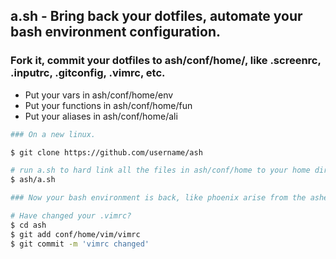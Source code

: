 ## a.sh - Bring back your dotfiles, automate your bash environment configuration.
### Fork it, commit your dotfiles to ash/conf/home/, like .screenrc, .inputrc, .gitconfig, .vimrc, etc.
* Put your vars in ash/conf/home/env
* Put your functions in ash/conf/home/fun
* Put your aliases in ash/conf/home/ali

```bash
### On a new linux.

$ git clone https://github.com/username/ash

# run a.sh to hard link all the files in ash/conf/home to your home dir
$ ash/a.sh

### Now your bash environment is back, like phoenix arise from the ashes.

# Have changed your .vimrc?
$ cd ash
$ git add conf/home/vim/vimrc
$ git commit -m 'vimrc changed'
```

